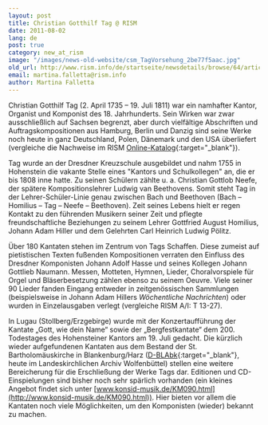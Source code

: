 ```yaml
---
layout: post
title: Christian Gotthilf Tag @ RISM
date: 2011-08-02
lang: de
post: true
category: new_at_rism
image: "/images/news-old-website/csm_TagVorsehung_2be77f5aac.jpg"
old_url: http://www.rism.info/de/startseite/newsdetails/browse/64/article/64/christian-gotthilf-tag-rism.html
email: martina.falletta@rism.info
author: Martina Falletta
---
```


Christian Gotthilf Tag (2. April 1735 – 19. Juli 1811) war ein namhafter Kantor, Organist und Komponist des 18. Jahrhunderts. Sein Wirken war zwar ausschließlich auf Sachsen begrenzt, aber durch vielfältige Abschriften und Auftragskompositionen aus Hamburg, Berlin und Danzig sind seine Werke noch heute in ganz Deutschland, Polen, Dänemark und den USA überliefert (vergleiche die Nachweise im RISM [Online-Katalog](http://opac.rism.info/index.php?id=6&tx_bsbsearch_pi1%5Bsmode%5D=simple&L=1&tx_bsbsearch_pi1%5Bquery%5D%5B0%5D=Tag%2C+Christian+Gotthilf&tx_bsbsearch_pi1%5Bsubmit_button%5D=Search){:target="_blank"}).

Tag wurde an der Dresdner Kreuzschule ausgebildet und nahm 1755 in Hohenstein die vakante Stelle eines "Kantors und Schulkollegen" an, die er bis 1808 inne hatte. Zu seinen Schülern zählte u. a. Christian Gottlob Neefe, der spätere Kompositionslehrer Ludwig van Beethovens. Somit steht Tag in der Lehrer-Schüler-Linie genau zwischen Bach und Beethoven (Bach – Homilius – Tag – Neefe – Beethoven). Zeit seines Lebens hielt er regen Kontakt zu den führenden Musikern seiner Zeit und pflegte freundschaftliche Beziehungen zu seinem Lehrer Gottfried August Homilius, Johann Adam Hiller und dem Gelehrten Carl Heinrich Ludwig Pölitz.

Über 180 Kantaten stehen im Zentrum von Tags Schaffen. Diese zumeist auf pietistischen Texten fußenden Kompositionen verraten den Einfluss des Dresdner Komponisten Johann Adolf Hasse und seines Kollegen Johann Gottlieb Naumann. Messen, Motteten, Hymnen, Lieder, Choralvorspiele für Orgel und Bläserbesetzung zählen ebenso zu seinem Oeuvre. Viele seiner 90 Lieder fanden Eingang entweder in zeitgenössischen Sammlungen (beispielsweise in Johann Adam Hillers _Wöchentliche Nachrichten_) oder wurden in Einzelausgaben verlegt (vergleiche RISM A/I: T 13-27).

In Lugau (Stollberg/Erzgebirge) wurde mit der Konzertaufführung der Kantate „Gott, wie dein Name“ sowie der „Bergfestkantate“ dem 200. Todestages des Hohensteiner Kantors am 19. Juli gedacht. Die kürzlich wieder aufgefundenen Kantaten aus dem Bestand der St. Bartholomäuskirche in Blankenburg/Harz ([D-BLAbk](/rediscovered/2011/06/28/cantatas-from-blankenburg-harz-in-the-wolfenbüttel.html){:target="_blank"}, heute im Landeskirchlichen Archiv Wolfenbüttel) stellen eine weitere Bereicherung für die Erschließung der Werke Tags dar. Editionen und CD-Einspielungen sind bisher noch sehr spärlich vorhanden (ein kleines Angebot findet sich unter [www.konsid-musik.de/KM090.html](http://www.konsid-musik.de/KM090.html)). Hier bieten vor allem die Kantaten noch viele Möglichkeiten, um den Komponisten (wieder) bekannt zu machen.
